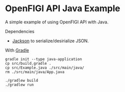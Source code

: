 # OpenFIGI API Java Example


A simple example of using OpenFIGI API with Java.


Dependencies
 - [Jackson](https://github.com/FasterXML/jackson) to serialize/desirialize JSON.


With [Gradle](https://gradle.org)

```
gradle init --type java-application
cp src/build.gradle .
cp src/Example.java ./src/main/java/
rm ./src/main/java/App.java

./gradlew build
./gradlew run
```
